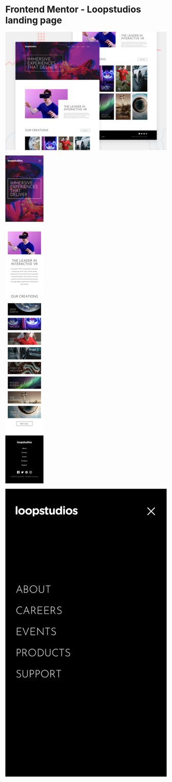 # Frontend Mentor - Loopstudios landing page

![Design preview for the Loopstudios landing page coding challenge](./design/desktop-preview.jpg)

![mobile preview](./design/mobile-design.jpg)

![mobile menu preview](./design/mobile-menu.jpg)
